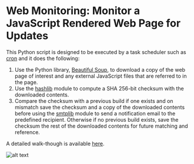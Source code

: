 # Web Monitoring: Monitor a JavaScript Rendered Web Page for Updates

This Python script is designed to be executed by a task scheduler such as [cron](https://crontab.guru/) and it does the following:

1. Use the Python library, [Beautiful Soup](https://www.crummy.com/software/BeautifulSoup/), to download a copy of the web page of interest and any external JavaScript files that are referred to in the page.
2. Use the [hashlib](https://docs.python.org/3/library/hashlib.html) module to compute a SHA 256-bit checksum with the downloaded contents.
3. Compare the checksum with a previous build if one exists and on mismatch save the checksum and a copy of the downloaded contents before using the [smtplib](https://docs.python.org/3/library/smtplib.html) module to send a notification email to the predefined recipient. Otherwise if no previous build exists, save the checksum the rest of the downloaded contents for future matching and reference.

A detailed walk-though is available [here](https://kurtcms.org/web-monitoring-monitor-a-javascript-rendered-web-page-for-updates/).

![alt text](https://kurtcms.org/git/web-js-monitor/web-js-monitor-screenshot.png)
